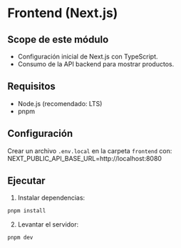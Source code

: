 # Frontend (Next.js)

## Scope de este módulo

- Configuración inicial de Next.js con TypeScript.
- Consumo de la API backend para mostrar productos.

## Requisitos

- Node.js (recomendado: LTS)
- pnpm

## Configuración

Crear un archivo `.env.local` en la carpeta `frontend` con:
NEXT_PUBLIC_API_BASE_URL=http://localhost:8080

## Ejecutar

1. Instalar dependencias:

```bash
pnpm install
```

2. Levantar el servidor:

```bash
pnpm dev
```
